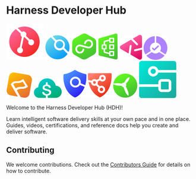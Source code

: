 # Harness Developer Hub

![Code](static/img/icon_code.svg)
![CI](static/img/icon_ci.svg)
![CD](static/img/icon_cd.svg)
![IACM](static/img/icon_iacm.svg)
![CE](static/img/icon_ce.svg)
![SRM](static/img/icon_srm.svg)
![FF](static/img/icon_ff.svg)
![CCM](static/img/icon_ccm.svg)
![STO](static/img/icon_sto.svg)
![SSCA](static/img/icon_ssca.svg)
![SEI](static/img/icon_sei.svg)
![IDP](static/img/icon_idp.svg)



Welcome to the Harness Developer Hub (HDH)!

Learn intelligent software delivery skills at your own pace and in one place. Guides, videos, certifications, and reference docs help you create and deliver software.

## Contributing

We welcome contributions. Check out the [Contributors Guide](CONTRIBUTING.md) for details
on how to contribute.
